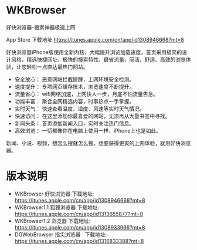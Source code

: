 # WKBrowser
好快浏览器-搜索神器极速上网

App Store 下载地址 https://itunes.apple.com/cn/app/id1308946668?mt=8

好快浏览器iPhone版使用全新内核，大幅提升浏览加载速度。首页采用极简的设计风格，精选快捷网址、极快的搜索特性、最省流量、简洁、舒适、高效的浏览体验，让您轻松一点直达最热门网站。

- 安全放心：
恶意网站拦截提醒，上网环境安全检测。
- 速度提升：
专项网页缓存技术，浏览速度不断提升。
- 流量省心：
wifi网络加速，上网快人一步，月底不怕流量告急。
- 功能丰富：
聚合全网精选内容，时事热点一手掌握。
- 实时天气：
快速查看温度、湿度、风速等实时天气情况。
- 快速访问：
在这里添加你最喜爱的网站，无须再从大量书签中寻找。
- 新闻头条：
首页添加新闻入口，实时关注热门信息。
- 高效浏览：
一切都像你在电脑上使用一样，iPhone上也是如此。

新闻、小说、视频，想怎么搜就怎么搜，想要获得更爽的上网体验，就用好快浏览器。


# 版本说明 

- WKBrowser 好快浏览器	      下载地址: https://itunes.apple.com/cn/app/id1308946668?mt=8 
- WKBrowser1.1 狐狸浏览器      下载地址: https://itunes.apple.com/cn/app/id1313655877?mt=8 
- WKBrowser1.2 浏览器         下载地址: https://itunes.apple.com/cn/app/id1308933966?mt=8
- DGWebBrowser 指尖浏览器	    下载地址: https://itunes.apple.com/cn/app/id1316833388?mt=8


